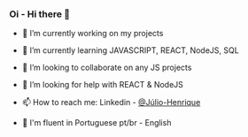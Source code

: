 ### Oi - Hi there 👋


- 🔭 I’m currently working on my projects
- 🌱 I’m currently learning JAVASCRIPT, REACT, NodeJS, SQL
- 👯 I’m looking to collaborate on any JS projects
- 🤔 I’m looking for help with REACT & NodeJS
- 📫 How to reach me: Linkedin - [@Júlio-Henrique](https://www.linkedin.com/in/julio-h)

- :closed_book: I'm fluent in	Portuguese pt/br - English 

